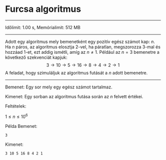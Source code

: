 # Furcsa algoritmus

---

Időlimit: 1.00 s, Memórialimit: 512 MB

---

Adott egy algoritmus mely bemenetként egy pozitív egész számot kap: $n$. Ha $n$ páros, az algoritmus elosztja $2$-vel, ha páratlan, megszorozza $3$-mal és hozzáad $1$-et, ezt addig ismétli, amíg az $n ≠ 1$.
Például az $n = 3$ bemenetre a következő szekvenciát kapjuk:
$$ 3 \rightarrow 10 \rightarrow 5 \rightarrow 16 \rightarrow 8 \rightarrow 4 \rightarrow 2 \rightarrow 1$$
A feladat, hogy szimuláljuk az algoritmus futását a $n$ adott bemenetre.

---

Bemenet:
Egy sor mely egy egész számot tartalmaz.

Kimenet:
Egy sorban az algoritmus futása során az $n$ felvett értékei.

Feltételek:

$1 \le n \le 10^6$

Példa
Bemenet:

```bash
3
```

Kimenet:

```bash
3 10 5 16 8 4 2 1
```
